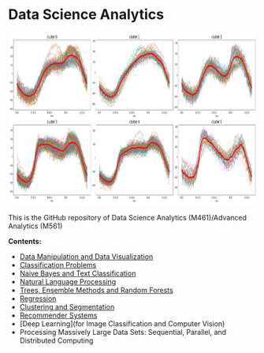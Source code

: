 # Data Science Analytics

<img src="logo.png" height="350" width = "1000">

This is the GitHub repository of Data Science Analytics (M461)/Advanced Analytics (M561)

**Contents:**

- [Data Manipulation and Data Visualization](https://github.com/um-perez-alvaro/Data-Science-Practice/tree/master/Jupyter%20Notebooks/Pandas)
- [Classification Problems](https://github.com/um-perez-alvaro/Data-Science-Practice/tree/master/Jupyter%20Notebooks/Classification)
- [Naive Bayes and Text Classification](https://github.com/um-perez-alvaro/Data-Science-Practice/tree/master/Jupyter%20Notebooks/Text%20Classification)
- [Natural Language Processing]()
- [Trees, Ensemble Methods and Random Forests]()
- [Regression]()
- [Clustering and Segmentation]()
- [Recommender Systems]()
- [Deep Learning](for Image Classification and Computer Vision)
- Processing Massively Large Data Sets: Sequential, Parallel, and Distributed Computing
